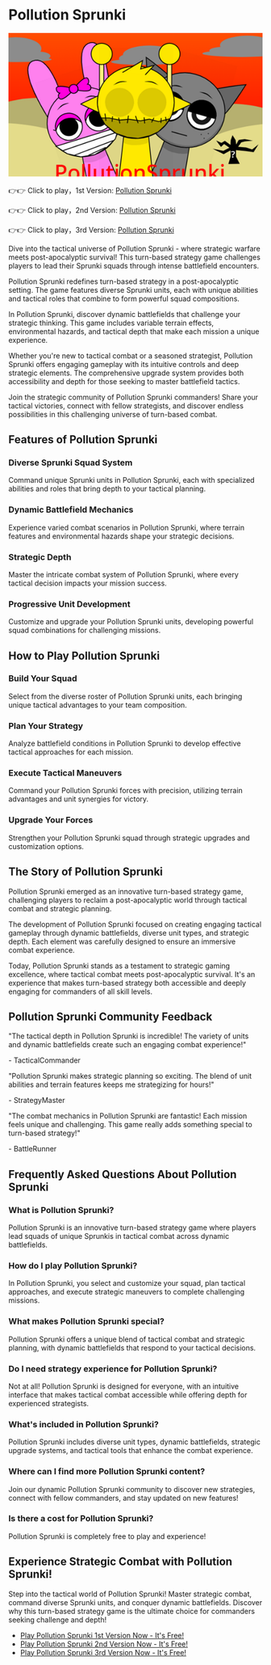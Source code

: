 # Pollution Sprunki

![Pollution Sprunki](https://raw.githubusercontent.com/sprunkiscrunkly/pollution-sprunki/refs/heads/main/pollution-sprunki.png "Pollution Sprunki")

👉👉 Click to play，1st Version: [Pollution Sprunki](https://sprunksters.com/pollution-sprunki/ "Pollution Sprunki")

👉👉 Click to play，2nd Version: [Pollution Sprunki](https://sprunkiscrunkly.com/pollution-sprunki/ "Pollution Sprunki")

👉👉 Click to play，3rd Version: [Pollution Sprunki](https://sprunkipyramixed.com/pollution-sprunki/ "Pollution Sprunki")

Dive into the tactical universe of Pollution Sprunki - where strategic warfare meets post-apocalyptic survival! This turn-based strategy game challenges players to lead their Sprunki squads through intense battlefield encounters.

Pollution Sprunki redefines turn-based strategy in a post-apocalyptic setting. The game features diverse Sprunki units, each with unique abilities and tactical roles that combine to form powerful squad compositions.

In Pollution Sprunki, discover dynamic battlefields that challenge your strategic thinking. This game includes variable terrain effects, environmental hazards, and tactical depth that make each mission a unique experience.

Whether you're new to tactical combat or a seasoned strategist, Pollution Sprunki offers engaging gameplay with its intuitive controls and deep strategic elements. The comprehensive upgrade system provides both accessibility and depth for those seeking to master battlefield tactics.

Join the strategic community of Pollution Sprunki commanders! Share your tactical victories, connect with fellow strategists, and discover endless possibilities in this challenging universe of turn-based combat.

## Features of Pollution Sprunki

### Diverse Sprunki Squad System

Command unique Sprunki units in Pollution Sprunki, each with specialized abilities and roles that bring depth to your tactical planning.

### Dynamic Battlefield Mechanics

Experience varied combat scenarios in Pollution Sprunki, where terrain features and environmental hazards shape your strategic decisions.

### Strategic Depth

Master the intricate combat system of Pollution Sprunki, where every tactical decision impacts your mission success.

### Progressive Unit Development

Customize and upgrade your Pollution Sprunki units, developing powerful squad combinations for challenging missions.

## How to Play Pollution Sprunki

### Build Your Squad

Select from the diverse roster of Pollution Sprunki units, each bringing unique tactical advantages to your team composition.

### Plan Your Strategy

Analyze battlefield conditions in Pollution Sprunki to develop effective tactical approaches for each mission.

### Execute Tactical Maneuvers

Command your Pollution Sprunki forces with precision, utilizing terrain advantages and unit synergies for victory.

### Upgrade Your Forces

Strengthen your Pollution Sprunki squad through strategic upgrades and customization options.

## The Story of Pollution Sprunki

Pollution Sprunki emerged as an innovative turn-based strategy game, challenging players to reclaim a post-apocalyptic world through tactical combat and strategic planning.

The development of Pollution Sprunki focused on creating engaging tactical gameplay through dynamic battlefields, diverse unit types, and strategic depth. Each element was carefully designed to ensure an immersive combat experience.

Today, Pollution Sprunki stands as a testament to strategic gaming excellence, where tactical combat meets post-apocalyptic survival. It's an experience that makes turn-based strategy both accessible and deeply engaging for commanders of all skill levels.

## Pollution Sprunki Community Feedback

"The tactical depth in Pollution Sprunki is incredible! The variety of units and dynamic battlefields create such an engaging combat experience!"

\- TacticalCommander

"Pollution Sprunki makes strategic planning so exciting. The blend of unit abilities and terrain features keeps me strategizing for hours!"

\- StrategyMaster

"The combat mechanics in Pollution Sprunki are fantastic! Each mission feels unique and challenging. This game really adds something special to turn-based strategy!"

\- BattleRunner

## Frequently Asked Questions About Pollution Sprunki

### What is Pollution Sprunki?

Pollution Sprunki is an innovative turn-based strategy game where players lead squads of unique Sprunkis in tactical combat across dynamic battlefields.

### How do I play Pollution Sprunki?

In Pollution Sprunki, you select and customize your squad, plan tactical approaches, and execute strategic maneuvers to complete challenging missions.

### What makes Pollution Sprunki special?

Pollution Sprunki offers a unique blend of tactical combat and strategic planning, with dynamic battlefields that respond to your tactical decisions.

### Do I need strategy experience for Pollution Sprunki?

Not at all! Pollution Sprunki is designed for everyone, with an intuitive interface that makes tactical combat accessible while offering depth for experienced strategists.

### What's included in Pollution Sprunki?

Pollution Sprunki includes diverse unit types, dynamic battlefields, strategic upgrade systems, and tactical tools that enhance the combat experience.

### Where can I find more Pollution Sprunki content?

Join our dynamic Pollution Sprunki community to discover new strategies, connect with fellow commanders, and stay updated on new features!

### Is there a cost for Pollution Sprunki?

Pollution Sprunki is completely free to play and experience!

## Experience Strategic Combat with Pollution Sprunki!

Step into the tactical world of Pollution Sprunki! Master strategic combat, command diverse Sprunki units, and conquer dynamic battlefields. Discover why this turn-based strategy game is the ultimate choice for commanders seeking challenge and depth!

- [Play Pollution Sprunki 1st Version Now - It's Free!](https://sprunksters.com/pollution-sprunki/)
- [Play Pollution Sprunki 2nd Version Now - It's Free!](https://sprunkiscrunkly.com/pollution-sprunki/)
- [Play Pollution Sprunki 3rd Version Now - It's Free!](https://sprunkipyramixed.com/pollution-sprunki/)
